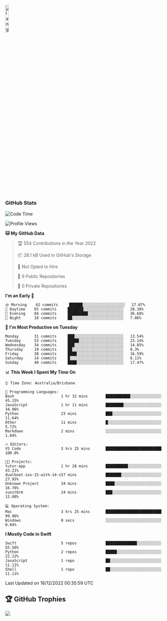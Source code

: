 <p align="left"><img width=15%" src="https://github.com/alansmathew/alansmathew/raw/master/lang.gif" alt="lang image here" /></p>

# <h3 align="left">GitHub Stats</h3>

<!--START_SECTION:waka-->
![Code Time](http://img.shields.io/badge/Code%20Time-119%20hrs%2050%20mins-blue)

![Profile Views](http://img.shields.io/badge/Profile%20Views-92-blue)

**🐱 My GitHub Data** 

> 🏆 554 Contributions in the Year 2022
 > 
> 📦 28.1 kB Used in GitHub's Storage 
 > 
> 🚫 Not Opted to Hire
 > 
> 📜 9 Public Repositories 
 > 
> 🔑 0 Private Repositories  
 > 
**I'm an Early 🐤** 

```text
🌞 Morning    62 commits     ██████░░░░░░░░░░░░░░░░░░░   27.07% 
🌆 Daytime    65 commits     ███████░░░░░░░░░░░░░░░░░░   28.38% 
🌃 Evening    84 commits     █████████░░░░░░░░░░░░░░░░   36.68% 
🌙 Night      18 commits     ██░░░░░░░░░░░░░░░░░░░░░░░   7.86%

```
📅 **I'm Most Productive on Tuesday** 

```text
Monday       31 commits     ███░░░░░░░░░░░░░░░░░░░░░░   13.54% 
Tuesday      53 commits     █████░░░░░░░░░░░░░░░░░░░░   23.14% 
Wednesday    34 commits     ███░░░░░░░░░░░░░░░░░░░░░░   14.85% 
Thursday     19 commits     ██░░░░░░░░░░░░░░░░░░░░░░░   8.3% 
Friday       38 commits     ████░░░░░░░░░░░░░░░░░░░░░   16.59% 
Saturday     14 commits     █░░░░░░░░░░░░░░░░░░░░░░░░   6.11% 
Sunday       40 commits     ████░░░░░░░░░░░░░░░░░░░░░   17.47%

```


📊 **This Week I Spent My Time On** 

```text
⌚︎ Time Zone: Australia/Brisbane

💬 Programming Languages: 
Bash                     1 hr 32 mins        ███████████░░░░░░░░░░░░░░   45.15% 
JavaScript               1 hr 11 mins        ████████░░░░░░░░░░░░░░░░░   34.96% 
Python                   23 mins             ███░░░░░░░░░░░░░░░░░░░░░░   11.64% 
Other                    11 mins             █░░░░░░░░░░░░░░░░░░░░░░░░   5.72% 
Markdown                 2 mins              ░░░░░░░░░░░░░░░░░░░░░░░░░   1.04%

🔥 Editors: 
VS Code                  3 hrs 25 mins       █████████████████████████   100.0%

🐱‍💻 Projects: 
tutor-app                1 hr 28 mins        ██████████░░░░░░░░░░░░░░░   43.21% 
dualboot-ios-15-with-14-s57 mins             ███████░░░░░░░░░░░░░░░░░░   27.95% 
Unknown Project          34 mins             ████░░░░░░░░░░░░░░░░░░░░░   16.76% 
sunst0rm                 24 mins             ███░░░░░░░░░░░░░░░░░░░░░░   12.08%

💻 Operating System: 
Mac                      3 hrs 25 mins       █████████████████████████   99.96% 
Windows                  0 secs              ░░░░░░░░░░░░░░░░░░░░░░░░░   0.04%

```

**I Mostly Code in Swift** 

```text
Swift                    5 repos             ██████████████░░░░░░░░░░░   55.56% 
Python                   2 repos             █████░░░░░░░░░░░░░░░░░░░░   22.22% 
JavaScript               1 repo              ██░░░░░░░░░░░░░░░░░░░░░░░   11.11% 
Shell                    1 repo              ██░░░░░░░░░░░░░░░░░░░░░░░   11.11%

```



 Last Updated on 16/12/2022 00:35:59 UTC
<!--END_SECTION:waka-->

## 🏆 GitHub Trophies

![](https://github-profile-trophy.vercel.app/?username=samh06&theme=discord&no-frame=true&no-bg=false&margin-w=4)
